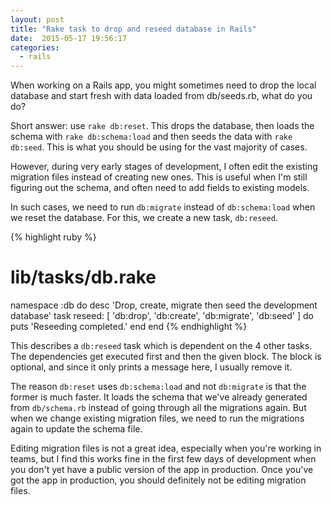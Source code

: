 ```yaml
---
layout: post
title: "Rake task to drop and reseed database in Rails"
date:  2015-05-17 19:56:17
categories:
  - rails
---
```


When working on a Rails app,
you might sometimes need to
drop the local database
and start fresh
with data loaded from db/seeds.rb,
what do you do?

Short answer:
use `rake db:reset`.
This drops the database,
then loads the schema
with `rake db:schema:load`
and then seeds the data
with `rake db:seed`.
This is what you should be using
for the vast majority of cases.

However,
during very early stages of development,
I often edit the existing migration files
instead of creating new ones.
This is useful when
I'm still figuring out the schema,
and often need to add fields
to existing models.

In such cases,
we need to run `db:migrate`
instead of `db:schema:load`
when we reset the database.
For this,
we create a new task, `db:reseed`.

{% highlight ruby %}
# lib/tasks/db.rake
namespace :db do
  desc 'Drop, create, migrate then seed the development database'
  task reseed: [ 'db:drop', 'db:create', 'db:migrate', 'db:seed' ] do
    puts 'Reseeding completed.'
  end
end
{% endhighlight %}

This describes a `db:reseed` task
which is dependent on the 4 other tasks.
The dependencies get executed first
and then the given block.
The block is optional,
and since it only prints a message here,
I usually remove it.

The reason `db:reset` uses `db:schema:load`
and not `db:migrate` is that
the former is much faster.
It loads the schema
that we've already generated from `db/schema.rb`
instead of going through all the migrations again.
But when we change existing migration files,
we need to run the migrations again to update
the schema file.

Editing migration files
is not a great idea,
especially when you're working in teams,
but I find this works fine
in the first few days of development
when you don't yet have
a public version of the app in production.
Once you've got the app in production,
you should definitely not
be editing migration files.
